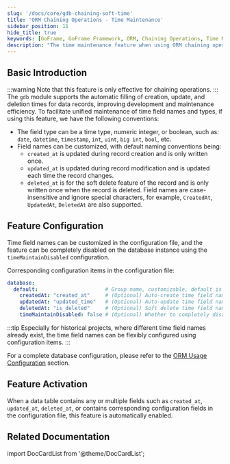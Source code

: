 ```yaml
---
slug: '/docs/core/gdb-chaining-soft-time'
title: 'ORM Chaining Operations - Time Maintenance'
sidebar_position: 11
hide_title: true
keywords: [GoFrame, GoFrame Framework, ORM, Chaining Operations, Time Maintenance, gdb, Auto-Fill, Soft Delete, Presentation Layer, Data Operation]
description: "The time maintenance feature when using ORM chaining operations in the gdb module of the GoFrame framework. By automatically filling in creation, update, and deletion times, development efficiency is significantly improved. The article elaborates on how to enable these features and implement them during database operations such as insertions, updates, and deletions. Additionally, it provides solutions for scenarios like soft deletion and ignoring time maintenance."
---
```


## Basic Introduction
:::warning
Note that this feature is only effective for chaining operations.
:::
The `gdb` module supports the automatic filling of creation, update, and deletion times for data records, improving development and maintenance efficiency. To facilitate unified maintenance of time field names and types, if using this feature, we have the following conventions:

- The field type can be a time type, numeric integer, or boolean, such as: `date`, `datetime`, `timestamp`, `int`, `uint`, `big int`, `bool`, etc.
- Field names can be customized, with default naming conventions being:
  - `created_at` is updated during record creation and is only written once.
  - `updated_at` is updated during record modification and is updated each time the record changes.
  - `deleted_at` is for the soft delete feature of the record and is only written once when the record is deleted.
Field names are case-insensitive and ignore special characters, for example, `CreatedAt`, `UpdatedAt`, `DeletedAt` are also supported.

## Feature Configuration

Time field names can be customized in the configuration file, and the feature can be completely disabled on the database instance using the `timeMaintainDisabled` configuration.

Corresponding configuration items in the configuration file:

```yaml
database:
  default:                      # Group name, customizable, default is "default"
    createdAt: "created_at"     # (Optional) Auto-create time field name
    updatedAt: "updated_time"   # (Optional) Auto-update time field name
    deletedAt: "is_deleted"     # (Optional) Soft delete time field name
    timeMaintainDisabled: false # (Optional) Whether to completely disable the time update feature. If true, CreatedAt/UpdatedAt/DeletedAt will be ineffective
```

:::tip
Especially for historical projects, where different time field names already exist, the time field names can be flexibly configured using configuration items.
:::

For a complete database configuration, please refer to the [ORM Usage Configuration](../../ORM使用配置/ORM使用配置.md) section.

## Feature Activation

When a data table contains any or multiple fields such as `created_at`, `updated_at`, `deleted_at`, or contains corresponding configuration fields in the configuration file, this feature is automatically enabled.

## Related Documentation

import DocCardList from '@theme/DocCardList';

<DocCardList />